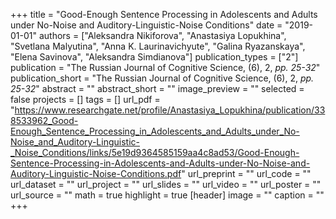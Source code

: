 +++
title = "Good-Enough Sentence Processing in Adolescents and Adults under No-Noise and Auditory-Linguistic-Noise Conditions"
date = "2019-01-01"
authors = ["Aleksandra Nikiforova", "Anastasiya Lopukhina", "Svetlana Malyutina", "Anna K. Laurinavichyute", "Galina Ryazanskaya", "Elena Savinova", "Aleksandra Simdianova"]
publication_types = ["2"]
publication = "The Russian Journal of Cognitive Science, (6), 2, _pp. 25-32_"
publication_short = "The Russian Journal of Cognitive Science, (6), 2, _pp. 25-32_"
abstract = ""
abstract_short = ""
image_preview = ""
selected = false
projects = []
tags = []
url_pdf = "https://www.researchgate.net/profile/Anastasiya_Lopukhina/publication/338533962_Good-Enough_Sentence_Processing_in_Adolescents_and_Adults_under_No-Noise_and_Auditory-Linguistic-_Noise_Conditions/links/5e19d9364585159aa4c8ad53/Good-Enough-Sentence-Processing-in-Adolescents-and-Adults-under-No-Noise-and-Auditory-Linguistic-Noise-Conditions.pdf"
url_preprint = ""
url_code = ""
url_dataset = ""
url_project = ""
url_slides = ""
url_video = ""
url_poster = ""
url_source = ""
math = true
highlight = true
[header]
image = ""
caption = ""
+++
